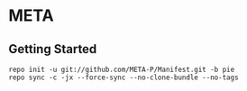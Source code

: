 META 
==============

Getting Started
----------------
    repo init -u git://github.com/META-P/Manifest.git -b pie
    repo sync -c -jx --force-sync --no-clone-bundle --no-tags
